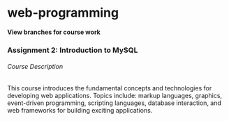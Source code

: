 # web-programming

**View branches for course work**

### Assignment 2: Introduction to MySQL

###### Course Description
This course introduces the fundamental concepts and technologies for developing web
applications. Topics include: markup languages, graphics, event-driven programming,
scripting languages, database interaction, and web frameworks for building exciting
applications. 
